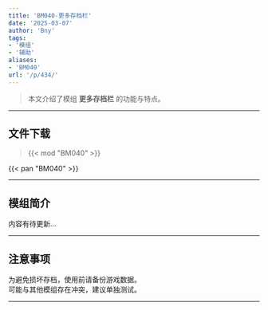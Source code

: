 ```yaml
---
title: 'BM040-更多存档栏'
date: '2025-03-07'
author: 'Bny'
tags:
- '模组'
- '辅助'
aliases:
- 'BM040'
url: '/p/434/'
---
```


> 本文介绍了模组 **更多存档栏** 的功能与特点。

---

## 文件下载  

> {{< mod "BM040" >}}  

{{< pan "BM040" >}}  

---

## 模组简介

>  
内容有待更新...  

---

## 注意事项

>  
为避免损坏存档，使用前请备份游戏数据。  
可能与其他模组存在冲突，建议单独测试。  

---

